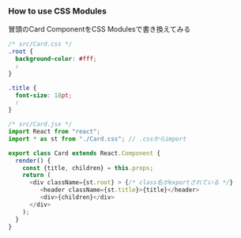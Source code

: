 ### How to use CSS Modules

冒頭のCard ComponentをCSS Modulesで書き換えてみる

```css
/* src/Card.css */
.root {
  background-color: #fff;
  :
}

.title {
  font-size: 18pt;
  :
}
```

```js
/* src/Card.jsx */
import React from "react";
import * as st from "./Card.css"; // .cssからimport

export class Card extends React.Component {
  render() {
    const {title, children} = this.props;
    return (
      <div className={st.root} > {/* class名がexportされている */}
         <header className={st.title}>{title}</header>
         <div>{children}</div>
      </div>
    );
  }
}
```
